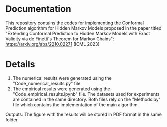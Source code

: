 # Documentation

This repository contains the codes for implementing the Conformal Prediction algorithm for Hidden Markov Models proposed in the paper titled "Extending Conformal Prediction to Hidden Markov Models with Exact Validity via de Finetti's Theorem for Markov Chains": https://arxiv.org/abs/2210.02271 (ICML 2023)

# Details
1. The numerical results were generated using the "Code_numerical_results.py" file
2. The empirical results were generated using the "Code_empirical_results.ipynb" file. The datasets used for experiments are contained in the same directory. 
Both files rely on the "Methods.py" file which contains the implementation of the main algorithm. 


Outputs: The figure with the results will be stored in PDF format in the same folder


